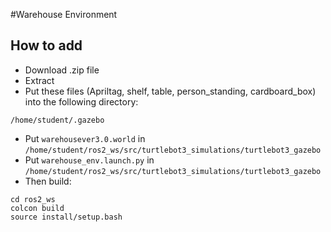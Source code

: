 #Warehouse Environment 

## How to add 
- Download .zip file 
- Extract 
- Put these files (Apriltag, shelf, table, person_standing, cardboard_box) into the following directory:
```
/home/student/.gazebo
```
- Put `warehousever3.0.world` in  `/home/student/ros2_ws/src/turtlebot3_simulations/turtlebot3_gazebo`
- Put `warehouse_env.launch.py`  in `/home/student/ros2_ws/src/turtlebot3_simulations/turtlebot3_gazebo`
- Then build:
```
cd ros2_ws
colcon build 
source install/setup.bash
```
